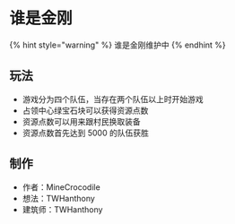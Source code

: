 # 谁是金刚

{% hint style="warning" %}
谁是金刚维护中
{% endhint %}

## 玩法

* 游戏分为四个队伍，当存在两个队伍以上时开始游戏
* 占领中心绿宝石块可以获得资源点数
* 资源点数可以用来跟村民换取装备
* 资源点数首先达到 5000 的队伍获胜

## 制作

* 作者：MineCrocodile
* 想法：TWHanthony
* 建筑师：TWHanthony

